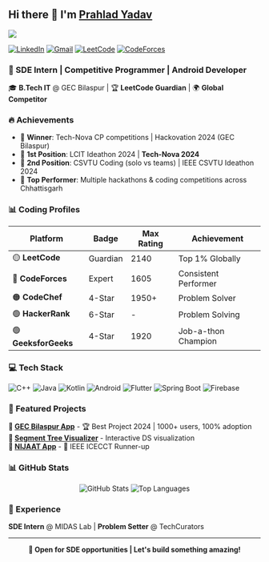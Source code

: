 ## Hi there 👋 I'm [Prahlad Yadav](https://github.com/Prahlad-07)

<img src="https://komarev.com/ghpvc/?username=Prahlad-07" />

[![LinkedIn](https://img.shields.io/badge/-LinkedIn-0077B5?style=flat-pill&logo=linkedin&logoColor=white)](https://www.linkedin.com/in/Prahlad-Yadav-Linkedin/)
[![Gmail](https://img.shields.io/badge/-Gmail-D14836?style=flat-pill&logo=gmail&logoColor=white)](mailto:prahlady444@gmail.com)
[![LeetCode](https://img.shields.io/badge/-LeetCode-FFA116?style=flat-pill&logo=leetcode&logoColor=white)](https://leetcode.com/Leetcode/)
[![CodeForces](https://img.shields.io/badge/-CodeForces-1F8ACB?style=flat-pill&logo=codeforces&logoColor=white)](https://codeforces.com/profile/YourHandle)

### 🚀 SDE Intern | Competitive Programmer | Android Developer

🎓 **B.Tech IT** @ GEC Bilaspur | 🏆 **LeetCode Guardian** | 🌍 **Global Competitor**

### 🔥 Achievements
- 🥇 **Winner**: Tech-Nova CP competitions   | Hackovation 2024 (GEC Bilaspur)
- 🥇 **1st Position**: LCIT Ideathon 2024    | **Tech-Nova 2024**
- 🥈 **2nd Position**: CSVTU Coding (solo vs teams) | IEEE CSVTU Ideathon 2024
- 🏅 **Top Performer**: Multiple hackathons & coding competitions across Chhattisgarh

### 📊 Coding Profiles

| Platform | Badge | Max Rating | Achievement |
|----------|-------|------------|-------------|
| 🟡 **LeetCode** | Guardian | 2140 | Top 1% Globally |
| 🔵 **CodeForces** | Expert | 1605 | Consistent Performer |
| 🟠 **CodeChef** | 4-Star | 1950+ | Problem Solver |
| 🟢 **HackerRank** | 6-Star | - | Problem Solving |
| 🟢 **GeeksforGeeks** | 4-Star | 1920 | Job-a-thon Champion |

### 💻 Tech Stack
<p>
  <img alt="C++" src="https://img.shields.io/badge/C++-00599C?style=flat-square&logo=cplusplus&logoColor=white" />
  <img alt="Java" src="https://img.shields.io/badge/Java-ED8B00?style=flat-square&logo=java&logoColor=white" />
  <img alt="Kotlin" src="https://img.shields.io/badge/Kotlin-7F52FF?style=flat-square&logo=kotlin&logoColor=white" />
  <img alt="Android" src="https://img.shields.io/badge/Android-3DDC84?style=flat-square&logo=android&logoColor=white" />
  <img alt="Flutter" src="https://img.shields.io/badge/Flutter-02569B?style=flat-square&logo=flutter&logoColor=white" />
  <img alt="Spring Boot" src="https://img.shields.io/badge/Spring_Boot-6DB33F?style=flat-square&logo=spring-boot&logoColor=white" />
  <img alt="Firebase" src="https://img.shields.io/badge/Firebase-FFCA28?style=flat-square&logo=firebase&logoColor=black" />
</p>

### 🚀 Featured Projects
**📱 [GEC Bilaspur App](https://github.com/Prahlad-07/GEC-App)** - 🏆 Best Project 2024 | 1000+ users, 100% adoption  
**🌳 [Segment Tree Visualizer](https://github.com/Prahlad-07/Segment-Tree)** - Interactive DS visualization  
**🚫 [NIJAAT App](https://github.com/Prahlad-07/NIJAAT)** - 🥈 IEEE ICECCT Runner-up  

### 📊 GitHub Stats
<div align="center">

![GitHub Stats](https://github-readme-stats.vercel.app/api?username=Prahlad-07&show_icons=true&theme=dark&hide_border=true&count_private=true)
![Top Languages](https://github-readme-stats.vercel.app/api/top-langs/?username=Prahlad-07&layout=compact&theme=dark&hide_border=true)

</div>

### 💼 Experience
**SDE Intern** @ MIDAS Lab | **Problem Setter** @ TechCurators

---
<div align="center">

**🎯 Open for SDE opportunities | Let's build something amazing!**

</div>
